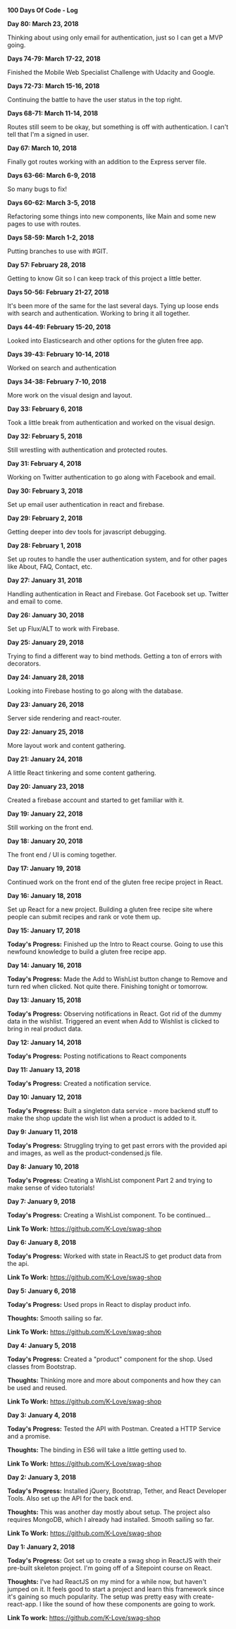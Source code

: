 **100 Days Of Code - Log**

**Day 80: March 23, 2018**

Thinking about using only email for authentication, just so I can get a MVP going.

**Days 74-79: March 17-22, 2018**

Finished the Mobile Web Specialist Challenge with Udacity and Google.


**Days 72-73: March 15-16, 2018**

Continuing the battle to have the user status in the top right.


**Days 68-71: March 11-14, 2018**

Routes still seem to be okay, but something is off with authentication. I can't tell that I'm a signed in user.

**Day 67: March 10, 2018**

Finally got routes working with an addition to the Express server file.



**Days 63-66: March 6-9, 2018**

So many bugs to fix!


**Days 60-62: March 3-5, 2018**

Refactoring some things into new components, like Main and some new pages to use with routes.



**Days 58-59: March 1-2, 2018**

Putting branches to use with #GIT.


**Day 57: February 28, 2018**

Getting to know Git so I can keep track of this project a little better.

**Days 50-56: February 21-27, 2018**

It's been more of the same for the last several days. Tying up loose ends with search and authentication. Working to bring it all together.


**Days 44-49: February 15-20, 2018**

Looked into Elasticsearch and other options for the gluten free app.

**Days 39-43: February 10-14, 2018**

Worked on search and authentication

**Days 34-38: February 7-10, 2018**

More work on the visual design and layout.


**Day 33: February 6, 2018**

Took a little break from authentication and worked on the visual design.



**Day 32: February 5, 2018**

Still wrestling with authentication and protected routes.


**Day 31: February 4, 2018**

Working on Twitter authentication to go along with Facebook and email.



**Day 30: February 3, 2018**

Set up email user authentication in react and firebase.



**Day 29: February 2, 2018**

Getting deeper into dev tools for javascript debugging.

**Day 28: February 1, 2018**

Set up routes to handle the user authentication system, and for other pages like About, FAQ, Contact, etc.



**Day 27: January 31, 2018**

Handling authentication in React and Firebase. Got Facebook set up. Twitter and email to come.



**Day 26: January 30, 2018**

Set up Flux/ALT to work with Firebase.



**Day 25: January 29, 2018**

Trying to find a different way to bind methods. Getting a ton of errors with decorators.


**Day 24: January 28, 2018**

Looking into Firebase hosting to go along with the database.



**Day 23: January 26, 2018**

Server side rendering and react-router.

**Day 22: January 25, 2018**

More layout work and content gathering.


**Day 21: January 24, 2018**

A little React tinkering and some content gathering.

**Day 20: January 23, 2018**

Created a firebase account and started to get familiar with it.



**Day 19: January 22, 2018**

Still working on the front end.



**Day 18: January 20, 2018**

The front end / UI is coming together.



**Day 17: January 19, 2018**

Continued work on the front end of the gluten free recipe project in React.



**Day 16: January 18, 2018**

Set up React for a new project. Building a gluten free recipe site where people can submit recipes and rank or vote them up.



**Day 15: January 17, 2018**

**Today's Progress:** Finished up the Intro to React course. Going to use this newfound knowledge to build a gluten free recipe app.



**Day 14: January 16, 2018**

**Today's Progress:** Made the Add to WishList button change to Remove and turn red when clicked. Not quite there. Finishing tonight or tomorrow.



**Day 13: January 15, 2018**

**Today's Progress:** Observing notifications in React. Got rid of the dummy data in the wishlist. Triggered an event when Add to Wishlist is clicked to bring in real product data.



**Day 12: January 14, 2018**

**Today's Progress:** Posting notifications to React components



**Day 11: January 13, 2018**

**Today's Progress:** Created a notification service.



**Day 10: January 12, 2018**

**Today's Progress:** Built a singleton data service - more backend stuff to make the shop update the wish list when a product is added to it.



**Day 9: January 11, 2018**

**Today's Progress:** Struggling trying to get past errors with the provided api and images, as well as the product-condensed.js file.



**Day 8: January 10, 2018**

**Today's Progress:** Creating a WishList component Part 2 and trying to make sense of video tutorials!




**Day 7: January 9, 2018**

**Today's Progress:** Creating a WishList component. To be continued...

**Link To Work:** https://github.com/K-Love/swag-shop



**Day 6: January 8, 2018**

**Today's Progress:** Worked with state in ReactJS to get product data from the api.

**Link To Work:** https://github.com/K-Love/swag-shop



**Day 5: January 6, 2018**

**Today's Progress:** Used props in React to display product info.

**Thoughts:** Smooth sailing so far.

**Link To Work:** https://github.com/K-Love/swag-shop



**Day 4: January 5, 2018**

**Today's Progress:** Created a "product" component for the shop. Used classes from Bootstrap.

**Thoughts:** Thinking more and more about components and how they can be used and reused.

**Link To Work:** https://github.com/K-Love/swag-shop



**Day 3: January 4, 2018**

**Today's Progress:** Tested the API with Postman. Created a HTTP Service and a promise.

**Thoughts:** The binding in ES6 will take a little getting used to.

**Link To Work:** https://github.com/K-Love/swag-shop



**Day 2: January 3, 2018**

**Today's Progress:** Installed jQuery, Bootstrap, Tether, and React Developer Tools. Also set up the API for the back end.

**Thoughts:** This was another day mostly about setup. The project also requires MongoDB, which I already had installed. Smooth sailing so far.

**Link To Work:** https://github.com/K-Love/swag-shop



**Day 1: January 2, 2018**

**Today's Progress:** Got set up to create a swag shop in ReactJS with their pre-built skeleton project. I'm going off of a Sitepoint course on React. 

**Thoughts:** I've had ReactJS on my mind for a while now, but haven't jumped on it. It feels good to start a project and learn this framework since it's gaining so much popularity. The setup was pretty easy with create-react-app. I like the sound of how these components are going to work.

**Link To work:** https://github.com/K-Love/swag-shop
